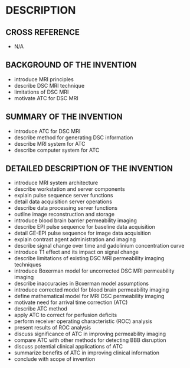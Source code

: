 # DESCRIPTION

## CROSS REFERENCE

- N/A

## BACKGROUND OF THE INVENTION

- introduce MRI principles
- describe DSC MRI technique
- limitations of DSC MRI
- motivate ATC for DSC MRI

## SUMMARY OF THE INVENTION

- introduce ATC for DSC MRI
- describe method for generating DSC information
- describe MRI system for ATC
- describe computer system for ATC

## DETAILED DESCRIPTION OF THE INVENTION

- introduce MRI system architecture
- describe workstation and server components
- explain pulse sequence server functions
- detail data acquisition server operations
- describe data processing server functions
- outline image reconstruction and storage
- introduce blood brain barrier permeability imaging
- describe EPI pulse sequence for baseline data acquisition
- detail GE-EPI pulse sequence for image data acquisition
- explain contrast agent administration and imaging
- describe signal change over time and gadolinium concentration curve
- introduce T1 effect and its impact on signal change
- describe limitations of existing DSC MRI permeability imaging techniques
- introduce Boxerman model for uncorrected DSC MRI permeability imaging
- describe inaccuracies in Boxerman model assumptions
- introduce corrected model for blood brain permeability imaging
- define mathematical model for MRI DSC permeability imaging
- motivate need for arrival time correction (ATC)
- describe ATC method
- apply ATC to correct for perfusion deficits
- perform receiver operating characteristic (ROC) analysis
- present results of ROC analysis
- discuss significance of ATC in improving permeability imaging
- compare ATC with other methods for detecting BBB disruption
- discuss potential clinical applications of ATC
- summarize benefits of ATC in improving clinical information
- conclude with scope of invention


